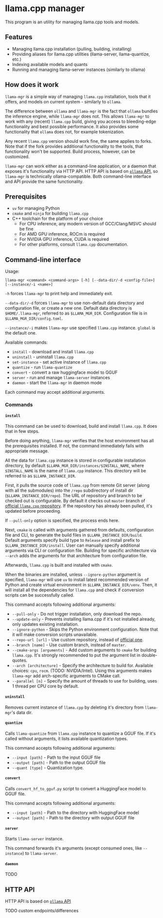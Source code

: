# llama.cpp manager

This program is an utility for managing llama.cpp tools and models.

## Features

- Managing llama.cpp installation (pulling, building, installing)
- Providing aliases for llama.cpp utilities (llama-server, llama-quantize, etc.)
- Indexing available models and quants
- Running and managing llama-server instances (similarly to ollama)

## How does it work

`llama-mgr` is a simple way of managing `llama.cpp` installation, tools that it offers,
and models on current system - similarly to `ollama`.

The difference between `ollama` and `llama-mgr` is the fact that `ollama` bundles the inference engine,
while `llama-mgr` does not.
This allows `llama-mgr` to work with any (recent) `llama.cpp` build, giving you access to bleeding-edge
functionality and best possible performance.
It also provides some functionality that `ollama` does not, for example tokenization.

Any recent `llama.cpp` version should work fine, the same applies to forks.
Note that if the fork provides additional functionality to the tools, that functionality won't be supported.
Build process, however, can be customized.

`llama-mgr` can work either as a command-line application, or a daemon that exposes it's functionality via HTTP API.
HTTP API is based on [`ollama` API](https://ollama.readthedocs.io/en/api/#parameters), so `llama-mgr` is technically ollama-compatible.
Both command-line interface and API provide the same functionality.

## Prerequisites

- `uv` for managing Python
- `cmake` and `ninja` for building `llama.cpp`
- C++ toolchain for the platform of your choice
  - For CPU inference, any modern version of GCC/Clang/MSVC should be fine
  - For AMD GPU inference, ROCm is required
  - For NVIDIA GPU inference, CUDA is required
  - For other platforms, consult `llama.cpp` documentation.

## Command-line interface

Usage:

`llama-mgr <command> <command-args> [-h] [--data-dir/-d <config-file>] [--instance/-i <name>]`

`-h` forces `llama-mgr` to print help and immediately exit.

`--data-dir/-d` forces `llama-mgr` to use non-default data directory and configuration file, or create a new one.
Default data directory is `$HOME/.llama-mgr`, referred to as `$LLAMA_MGR_DIR`.
Configuration file is in `$LLAMA_MGR_DIR/config.toml`.

`--instance/-i` makes `llama-mgr` use specified `llama.cpp` instance. `global` is the default one.

Available commands:

- `install` - download and install `llama.cpp`
- `uninstall` - uninstall `llama.cpp`
- `set-instance` - set active instance of `llama.cpp`
- `quantize` - run `llama-quantize`
- `convert` - convert a raw huggingface model to GGUF
- `server` - run and manage `llama-server` instances
- `daemon` - start the `llama-mgr` in daemon mode

Each command may accept additional arguments.

### Commands

#### `install`

This command can be used to download, build and install `llama.cpp`.
It does that in few steps.

Before doing anything, `llama-mgr` verifies that the host environment has all the prerequisites installed.
If not, the command immediately fails with appropriate message.

All the data for `llama.cpp` instance is stored in configurable installation directory, by default
`$LLAMA_MGR_DIR/instances/$INSTALL_NAME`, where `$INSTALL_NAME` is the name of `llama.cpp` instance.
This directory will be referred to as `$LLAMA_INSTANCE_DIR`.

First, it pulls the source code of `llama.cpp` from remote Git server (along with all the submodules) into the `/repo`
subdirectory of install dir (`$LLAMA_INSTANCE_DIR/repo`).
The URL of repository and branch to be checked out is configurable.
By default it checks out `master` branch of [official `llama.cpp` repository](https://github.com/ggml-org/llama.cpp).
If the repository has already been pulled, it's updated before proceeding.

If `--pull-only` option is specified, the process ends here.

Next, `cmake` is called with arguments gathered from defaults, configuration file and CLI, to generate the build files
in `$LLAMA_INSTANCE_DIR/build`.
Default arguments specify build type to `Release` and install prefix to `$LLAMA_INSTANCE_DIR/install`.
User can manually specify additional arguments via CLI or configuration file.
Building for specific architecture via `--arch` adds the arguments for that architecture from configuration file.

Afterwards, `llama.cpp` is built and installed with `cmake`.

When the binaries are installed, unless `--ignore-python` argument is specified, `llama-mgr` will use `uv` to install
latest recommended version of Python and create virtual environment in `$LLAMA_INSTANCE_DIR/venv`.
Then, it will install all the dependencies for `llama.cpp` and check if conversion scripts can be successfully called.

This command accepts following additional arguments:

- `--pull-only` - Do not trigger installation, only download the repo.
- `--update-only` - Prevents installing llama.cpp if it's not installed already,
                    only updates existing installation.
- `--ignore-python` - Skips the Python environment configuration.
                      Note that it will make conversion scripts unavailable.
- `--repo-url [url]` - Use custom repository, instead of [official one](https://github.com/ggml-org/llama.cpp).
- `--branch [name]` - Use custom branch, instead of `master`.
- `--cmake-args [arguments]` - Add custom arguments to `cmake` for building `llama.cpp`.
                               It's strongly recommended to put the argument list in double-quotes.
- `--arch [architecture]` - Specify the architecture to build for. Available choices: `cpu`, `rocm`. (TODO: NVIDIA/Intel).
                            Using this arguments makes `llama-mgr` add arch-specific arguments to CMake call.
- `--parallel [n]` - Specify the amount of threads to use for building, uses 1 thread per CPU core by default.

#### `uninstall`

Removes current instance of `llama.cpp` by deleting it's directory from `llama-mgr`'s data dir.

#### `quantize`

Calls `llama-quantize` from `llama.cpp` instance to quantize a GGUF file.
If it's called without arguments, it lists available quantization types.

This command accepts following additional arguments:

- `--input [path]` - Path to the input GGUF file
- `--output [path]` - Path to the output GGUF file
- `--quant [type]` - Quantization type.

#### `convert`

Calls `convert_hf_to_gguf.py` script to convert a HuggingFace model to GGUF file.

This command accepts following additional arguments:

- `--input [path]` - Path to the directory with HuggingFace model
- `--output [path]` - Path to the directory with output GGUF file

#### `server`

Starts `llama-server` instance.

This command forwards it's arguments (except consumed ones, like `--instance`) to `llama-server`.

#### `daemon`

TODO

## HTTP API

HTTP API is based on [`ollama` API](https://ollama.readthedocs.io/en/api/#parameters)

TODO custom endpoints/differences
